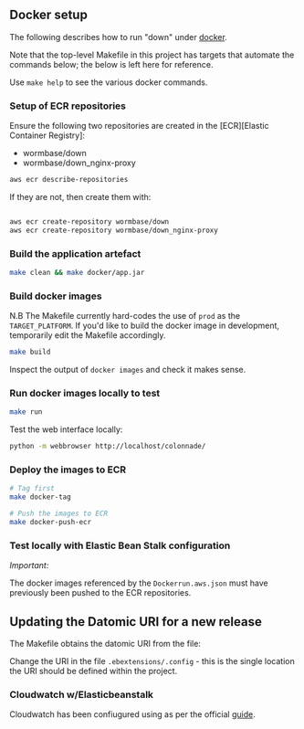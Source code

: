 ## Docker setup

The following describes how to run "down" under [docker][1].

Note that the top-level Makefile in this project has targets that
automate the commands below; the below is left here for reference.

Use `make help` to see the various docker commands.

### Setup of ECR repositories

Ensure the following two repositories are created in
the [ECR][Elastic Container Registry]:

  * wormbase/down
  * wormbase/down_nginx-proxy

```bash
aws ecr describe-repositories
```

If they are not, then create them with:

```bash

aws ecr create-repository wormbase/down
aws ecr create-repository wormbase/down_nginx-proxy
```

### Build the application artefact

```bash
make clean && make docker/app.jar
```

### Build docker images

N.B The Makefile currently hard-codes the use of `prod` as the
    `TARGET_PLATFORM`.  If you'd like to build the docker image in
    development, temporarily edit the Makefile accordingly.

```bash
make build
```

Inspect the output of `docker images` and check it makes sense.

### Run docker images locally to test

```bash
make run
```

Test the web interface locally:

```bash
python -m webbrowser http://localhost/colonnade/
```

### Deploy the images to ECR

```bash
# Tag first
make docker-tag

# Push the images to ECR
make docker-push-ecr
```

### Test locally with Elastic Bean Stalk configuration

*Important:*

The docker images referenced by the `Dockerrun.aws.json`
must have previously been pushed to the ECR repositories.

## Updating the Datomic URI for a new release

The Makefile obtains the datomic URI from the file:

Change the URI in the file `.ebextensions/.config` - this is the single
location the URI should be defined within the project.

### Cloudwatch w/Elasticbeanstalk
Cloudwatch has been confiugured using as per the official [guide][3].

[1]: https://www.docker.com/
[3]: http://docs.aws.amazon.com/elasticbeanstalk/latest/dg/AWSHowTo.cloudwatchlogs.html#AWSHowTo.cloudwatchlogs.files
[4]: https://console.developers.google.com/apis/credentials/oauthclient?project=wb-test-trace
[5]: /WormBase/pseudoace
[6]: /WormBase/db-migration
